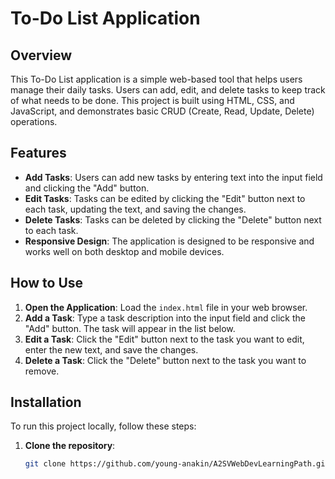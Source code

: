 # To-Do List Application

## Overview

This To-Do List application is a simple web-based tool that helps users manage their daily tasks. Users can add, edit, and delete tasks to keep track of what needs to be done. This project is built using HTML, CSS, and JavaScript, and demonstrates basic CRUD (Create, Read, Update, Delete) operations.

## Features

- **Add Tasks**: Users can add new tasks by entering text into the input field and clicking the "Add" button.
- **Edit Tasks**: Tasks can be edited by clicking the "Edit" button next to each task, updating the text, and saving the changes.
- **Delete Tasks**: Tasks can be deleted by clicking the "Delete" button next to each task.
- **Responsive Design**: The application is designed to be responsive and works well on both desktop and mobile devices.

## How to Use

1. **Open the Application**: Load the `index.html` file in your web browser.
2. **Add a Task**: Type a task description into the input field and click the "Add" button. The task will appear in the list below.
3. **Edit a Task**: Click the "Edit" button next to the task you want to edit, enter the new text, and save the changes.
4. **Delete a Task**: Click the "Delete" button next to the task you want to remove.

## Installation

To run this project locally, follow these steps:

1. **Clone the repository**:
   ```bash
   git clone https://github.com/young-anakin/A2SVWebDevLearningPath.git
